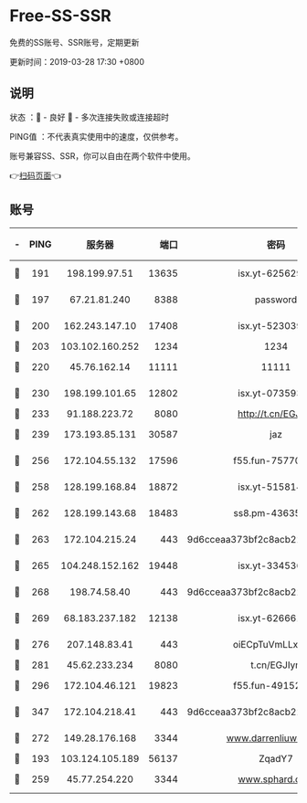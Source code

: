 # Free-SS-SSR

免费的SS账号、SSR账号，定期更新

更新时间：2019-03-28 17:30 +0800

## 说明

状态     ：🙂 - 良好 🙁 - 多次连接失败或连接超时

PING值   ：不代表真实使用中的速度，仅供参考。

账号兼容SS、SSR，你可以自由在两个软件中使用。

👉[扫码页面](https://liesauer.github.io/Free-SS-SSR/)👈

## 账号

|-|PING|服务器|端口|密码|加密方式|区域|
|:----:|:----:|:-----:|-----:|:----:|:----:|:----:|
|🙂|191|198.199.97.51|13635|isx.yt-62562937|aes-256-cfb|US|
|🙂|197|67.21.81.240|8388|password|aes-256-cfb|US|
|🙂|200|162.243.147.10|17408|isx.yt-52303968|aes-256-cfb|US|
|🙂|203|103.102.160.252|1234|1234|rc4-md5|JP|
|🙂|220|45.76.162.14|11111|11111|aes-256-cfb|SG|
|🙂|230|198.199.101.65|12802|isx.yt-07359379|aes-256-cfb|US|
|🙂|233|91.188.223.72|8080|http://t.cn/EGJIyrl|rc4-md5|RU|
|🙂|239|173.193.85.131|30587|jaz|aes-256-cfb|US|
|🙂|256|172.104.55.132|17596|f55.fun-75770427|aes-256-cfb|SG|
|🙂|258|128.199.168.84|18872|isx.yt-51581408|aes-256-cfb|SG|
|🙂|262|128.199.143.68|18483|ss8.pm-43635590|aes-256-cfb|SG|
|🙂|263|172.104.215.24|443|9d6cceaa373bf2c8acb22e60b6a58be6|aes-256-cfb|US|
|🙂|265|104.248.152.162|19448|isx.yt-33453660|aes-256-cfb|SG|
|🙂|268|198.74.58.40|443|9d6cceaa373bf2c8acb22e60b6a58be6|aes-256-cfb|US|
|🙂|269|68.183.237.182|12138|isx.yt-62666104|aes-256-cfb|SG|
|🙂|276|207.148.83.41|443|oiECpTuVmLLxk4Ts|aes-256-cfb|AU|
|🙂|281|45.62.233.234|8080|t.cn/EGJIyrl|rc4-md5|CA|
|🙂|296|172.104.46.121|19823|f55.fun-49152560|aes-256-cfb|SG|
|🙂|347|172.104.218.41|443|9d6cceaa373bf2c8acb22e60b6a58be6|aes-256-cfb|US|
|🙂|272|149.28.176.168|3344|www.darrenliuwei.com|aes-256-cfb|AU|
|🙁|193|103.124.105.189|56137|ZqadY7|chacha20|US|
|🙁|259|45.77.254.220|3344|www.sphard.com|aes-256-cfb|SG|
